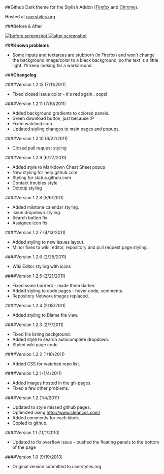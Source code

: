 ##Github Dark theme for the Stylish Addon ([Firefox][1] and [Chrome][2]).

Hosted at [userstyles.org][3]

###Before & After

 [ ![before screenshot][4] ][5] [ ![after screenshot][6] ][7]

###**Known problems**

* Some inputs and textareas are stubborn (in Firefox) and won't change the background image/color to a black background, so the text is a little light. I'll keep looking for a workaround.

###**Changelog**

####Version 1.2.12 (7/11/2011)

* Fixed closed issue color - it's red again.. oops!

####Version 1.2.11 (7/10/2011)

* Added background gradients to colored panels.
* Green download button, just because :P
* Fixed watched icon.
* Updated styling changes to main pages and popups.

####Version 1.2.10 (6/27/2011)

* Closed pull request styling

####Version 1.2.9 (6/27/2011)

* Added style to Markdown Cheat Sheet popup
* New styling for help.github.com
* Styling for status.github.com
* Contact troubles style
* Octotip styling

####Version 1.2.8 (5/6/2011)

* Added milstone calendar styling.
* Issue dropdown styling.
* Search button fix.
* Assignee icon fix.

####Version 1.2.7 (4/13/2011)

* Added styling to new issues layout.
* Minor fixes to wiki, editor, repository and pull request page styling.

####Version 1.2.6 (2/25/2011)

* Wiki Editor styling with icons 

####Version 1.2.5 (2/21/2011)

* Fixed some borders - made them darker.
* Added styling to code pages - hover code, comments.
* Repository Network images replaced.

####Version 1.2.4 (2/18/2011)

* Added styling to Blame file view.

####Version 1.2.3 (2/7/2011)

* Fixed file listing background.
* Added style to search autocomplete dropdown.
* Styled wiki page code.

####Version 1.2.2 (1/10/2011)

* Added CSS for watched repo list.

####Version 1.2.1 (1/4/2011)

* Added images hosted in the gh-pages.
* Fixed a few other problems.

####Version 1.2 (1/4/2011)

* Updated to style missed github pages.
* Optimized using http://www.cleancss.com/
* Added comments for each block.
* Copied to github.

####Version 1.1 (11/1/2010)

* Updated to fix overflow issue - pushed the floating panels to the bottom of the page

####Version 1.0 (9/19/2010)

* Original version submitted to userstyles.org


  [1]: https://addons.mozilla.org/en-US/firefox/addon/2108/
  [2]: https://chrome.google.com/extensions/detail/fjnbnpbmkenffdnngjfgmeleoegfcffe
  [3]: http://userstyles.org/styles/37035
  [4]: http://mottie.github.com/Github-Dark/images/before_th.jpg
  [5]: http://mottie.github.com/Github-Dark/images/before.jpg
  [6]: http://mottie.github.com/Github-Dark/images/after_th.jpg
  [7]: http://mottie.github.com/Github-Dark/images/after.jpg
